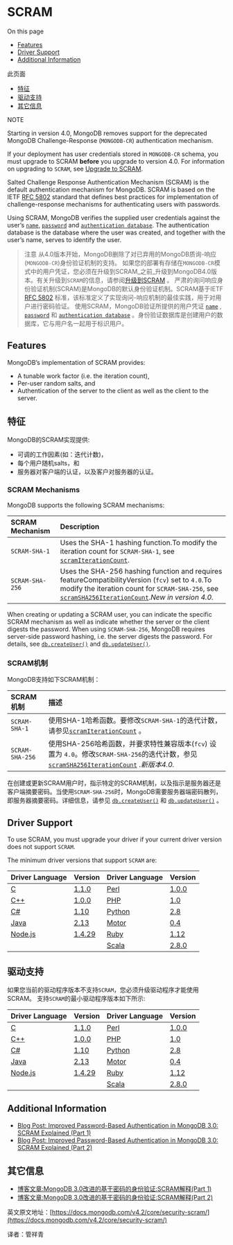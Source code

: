 # SCRAM

On this page

* [Features](https://docs.mongodb.com/v4.2/core/security-scram/#features)
* [Driver Support](https://docs.mongodb.com/v4.2/core/security-scram/#driver-support)
* [Additional Information](https://docs.mongodb.com/v4.2/core/security-scram/#additional-information)

此页面

* [特征](https://docs.mongodb.com/v4.2/core/security-scram/#features)
* [驱动支持](https://docs.mongodb.com/v4.2/core/security-scram/#driver-support)
* [其它信息](https://docs.mongodb.com/v4.2/core/security-scram/#additional-information)

NOTE

Starting in version 4.0, MongoDB removes support for the deprecated MongoDB Challenge-Response \(`MONGODB-CR`\) authentication mechanism.

If your deployment has user credentials stored in `MONGODB-CR` schema, you must upgrade to SCRAM **before** you upgrade to version 4.0. For information on upgrading to `SCRAM`, see [Upgrade to SCRAM](https://docs.mongodb.com/v4.2/release-notes/3.0-scram/).

Salted Challenge Response Authentication Mechanism \(SCRAM\) is the default authentication mechanism for MongoDB. SCRAM is based on the IETF [RFC 5802](https://tools.ietf.org/html/rfc5802) standard that defines best practices for implementation of challenge-response mechanisms for authenticating users with passwords.

Using SCRAM, MongoDB verifies the supplied user credentials against the user’s [`name`](https://docs.mongodb.com/v4.2/reference/system-users-collection/#admin.system.users.user), [`password`](https://docs.mongodb.com/v4.2/reference/system-users-collection/#admin.system.users.credentials) and [`authentication database`](https://docs.mongodb.com/v4.2/reference/system-users-collection/#admin.system.users.db). The authentication database is the database where the user was created, and together with the user’s name, serves to identify the user.

> 注意 从4.0版本开始，MongoDB删除了对已弃用的MongoDB质询-响应\(`MONGODB-CR`\)身份验证机制的支持。 如果您的部署有存储在`MONGODB-CR`模式中的用户凭证，您必须在升级到SCRAM_之前_升级到MongoDB4.0版本。有关升级到`SCRAM`的信息，请参阅[升级到SCRAM](https://docs.mongodb.com/v4.2/release-notes/3.0-scram/) 。 严肃的询问响应身份验证机制\(SCRAM\)是MongoDB的默认身份验证机制。SCRAM基于IETF [RFC 5802](https://tools.ietf.org/html/rfc5802) 标准，该标准定义了实现询问-响应机制的最佳实践，用于对用户进行密码验证。 使用SCRAM，MongoDB验证所提供的用户凭证 [`name`](https://docs.mongodb.com/v4.2/reference/system-users-collection/#admin.system.users.user) , [`password`](https://docs.mongodb.com/v4.2/reference/system-users-collection/#admin.system.users.credentials) 和 [`authentication database`](https://docs.mongodb.com/v4.2/reference/system-users-collection/#admin.system.users.db) 。身份验证数据库是创建用户的数据库，它与用户名一起用于标识用户。

## Features

MongoDB’s implementation of SCRAM provides:

* A tunable work factor \(i.e. the iteration count\),
* Per-user random salts, and
* Authentication of the server to the client as well as the client to the server.

## 特征

MongoDB的SCRAM实现提供:

* 可调的工作因素\(如：迭代计数\)，
* 每个用户随机salts，和
* 服务器对客户端的认证，以及客户对服务器的认证。

### SCRAM Mechanisms

MongoDB supports the following SCRAM mechanisms:

| SCRAM Mechanism | Description |
| :--- | :--- |
| `SCRAM-SHA-1` | Uses the SHA-1 hashing function.To modify the iteration count for `SCRAM-SHA-1`, see [`scramIterationCount`](https://docs.mongodb.com/v4.2/reference/parameters/#param.scramIterationCount). |
| `SCRAM-SHA-256` | Uses the SHA-256 hashing function and requires featureCompatibilityVersion \(`fcv`\) set to `4.0`.To modify the iteration count for `SCRAM-SHA-256`, see [`scramSHA256IterationCount`](https://docs.mongodb.com/v4.2/reference/parameters/#param.scramSHA256IterationCount)._New in version 4.0._ |

When creating or updating a SCRAM user, you can indicate the specific SCRAM mechanism as well as indicate whether the server or the client digests the password. When using `SCRAM-SHA-256`, MongoDB requires server-side password hashing, i.e. the server digests the password. For details, see [`db.createUser()`](https://docs.mongodb.com/v4.2/reference/method/db.createUser/#db.createUser) and [`db.updateUser()`](https://docs.mongodb.com/v4.2/reference/method/db.updateUser/#db.updateUser).

### SCRAM机制

MongoDB支持如下SCRAM机制：

| SCRAM机制 | 描述 |
| :--- | :--- |
| `SCRAM-SHA-1` | 使用SHA-1哈希函数。要修改`SCRAM-SHA-1`的迭代计数，请参见[`scramIterationCount`](https://docs.mongodb.com/v4.2/reference/parameters/#param.scramIterationCount) 。 |
| `SCRAM-SHA-256` | 使用SHA-256哈希函数，并要求特性兼容版本\(`fcv`\) 设置为 `4.0`。修改`SCRAM-SHA-256`的迭代计数，参见 [`scramSHA256IterationCount`](https://docs.mongodb.com/v4.2/reference/parameters/#param.scramSHA256IterationCount) ._新版本4.0._ |

在创建或更新SCRAM用户时，指示特定的SCRAM机制，以及指示是服务器还是客户端摘要密码。当使用`SCRAM-SHA-256`时，MongoDB需要服务器端密码散列，即服务器摘要密码。详细信息，请参见 [`db.createUser()`](https://docs.mongodb.com/v4.2/reference/method/db.createUser/#db.createUser) 和 [`db.updateUser()`](https://docs.mongodb.com/v4.2/reference/method/db.updateUser/#db.updateUser) 。

## Driver Support

To use SCRAM, you must upgrade your driver if your current driver version does not support `SCRAM`.

The minimum driver versions that support `SCRAM` are:

| Driver Language | Version | Driver Language | Version |
| :--- | :--- | :--- | :--- |
| [C](https://docs.mongodb.com/ecosystem/drivers/c) | [1.1.0](https://github.com/mongodb/mongo-c-driver/releases) | [Perl](https://docs.mongodb.com/ecosystem/drivers/perl) | [1.0.0](https://metacpan.org/release/MongoDB) |
| [C++](https://github.com/mongodb/mongo-cxx-driver) | [1.0.0](https://github.com/mongodb/mongo-cxx-driver/releases) | [PHP](https://docs.mongodb.com/ecosystem/drivers/php) | [1.0](https://pecl.php.net/package/mongodb) |
| [C\#](https://docs.mongodb.com/ecosystem/drivers/csharp) | [1.10](https://github.com/mongodb/mongo-csharp-driver/releases) | [Python](https://docs.mongodb.com/ecosystem/drivers/python) | [2.8](https://pypi.python.org/pypi/pymongo/) |
| [Java](https://docs.mongodb.com/ecosystem/drivers/java) | [2.13](https://github.com/mongodb/mongo-java-driver/releases) | [Motor](https://docs.mongodb.com/ecosystem/drivers/python) | [0.4](https://pypi.python.org/pypi/motor/) |
| [Node.js](https://docs.mongodb.com/ecosystem/drivers/node) | [1.4.29](https://github.com/mongodb/node-mongodb-native/releases) | [Ruby](https://docs.mongodb.com/ecosystem/drivers/ruby) | [1.12](https://rubygems.org/gems/mongo) |
|  |  | [Scala](https://docs.mongodb.com/ecosystem/drivers/scala) | [2.8.0](https://github.com/mongodb/casbah/releases) |

## 驱动支持

如果您当前的驱动程序版本不支持`SCRAM`，您必须升级驱动程序才能使用SCRAM。 支持`SCRAM`的最小驱动程序版本如下所示:

| Driver Language | Version | Driver Language | Version |
| :--- | :--- | :--- | :--- |
| [C](https://docs.mongodb.com/ecosystem/drivers/c) | [1.1.0](https://github.com/mongodb/mongo-c-driver/releases) | [Perl](https://docs.mongodb.com/ecosystem/drivers/perl) | [1.0.0](https://metacpan.org/release/MongoDB) |
| [C++](https://github.com/mongodb/mongo-cxx-driver) | [1.0.0](https://github.com/mongodb/mongo-cxx-driver/releases) | [PHP](https://docs.mongodb.com/ecosystem/drivers/php) | [1.0](https://pecl.php.net/package/mongodb) |
| [C\#](https://docs.mongodb.com/ecosystem/drivers/csharp) | [1.10](https://github.com/mongodb/mongo-csharp-driver/releases) | [Python](https://docs.mongodb.com/ecosystem/drivers/python) | [2.8](https://pypi.python.org/pypi/pymongo/) |
| [Java](https://docs.mongodb.com/ecosystem/drivers/java) | [2.13](https://github.com/mongodb/mongo-java-driver/releases) | [Motor](https://docs.mongodb.com/ecosystem/drivers/python) | [0.4](https://pypi.python.org/pypi/motor/) |
| [Node.js](https://docs.mongodb.com/ecosystem/drivers/node) | [1.4.29](https://github.com/mongodb/node-mongodb-native/releases) | [Ruby](https://docs.mongodb.com/ecosystem/drivers/ruby) | [1.12](https://rubygems.org/gems/mongo) |
|  |  | [Scala](https://docs.mongodb.com/ecosystem/drivers/scala) | [2.8.0](https://github.com/mongodb/casbah/releases) |

## Additional Information

* [Blog Post: Improved Password-Based Authentication in MongoDB 3.0: SCRAM Explained \(Part 1\)](https://www.mongodb.com/blog/post/improved-password-based-authentication-mongodb-30-scram-explained-part-1?tck=docs_server)
* [Blog Post: Improved Password-Based Authentication in MongoDB 3.0: SCRAM Explained \(Part 2\)](https://www.mongodb.com/blog/post/improved-password-based-authentication-mongodb-30-scram-explained-part-2?tck=docs_server)

## 其它信息

* [博客文章:MongoDB 3.0改进的基于密码的身份验证:SCRAM解释\(Part 1\)](https://www.mongodb.com/blog/post/improved-password-based-authentication-mongodb-30-scram-explained-part-1?tck=docs_server)
* [博客文章:MongoDB 3.0改进的基于密码的身份验证:SCRAM解释\(Part 2\)](https://www.mongodb.com/blog/post/improved-password-based-authentication-mongodb-30-scram-explained-part-2?tck=docs_server)

英文原文地址：[https://docs.mongodb.com/v4.2/core/security-scram/](https://docs.mongodb.com/v4.2/core/security-scram/)

译者：管祥青

